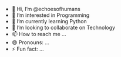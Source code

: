 - 👋 Hi, I’m @echoesofhumans
- 👀 I’m interested in Programming
- 🌱 I’m currently learning Python
- 💞️ I’m looking to collaborate on Technology
- 📫 How to reach me ...
- 😄 Pronouns: ...
- ⚡ Fun fact: ...

<!---
echoesofhumans/echoesofhumans is a ✨ special ✨ repository because its `README.md` (this file) appears on your GitHub profile.
You can click the Preview link to take a look at your changes.
--->

